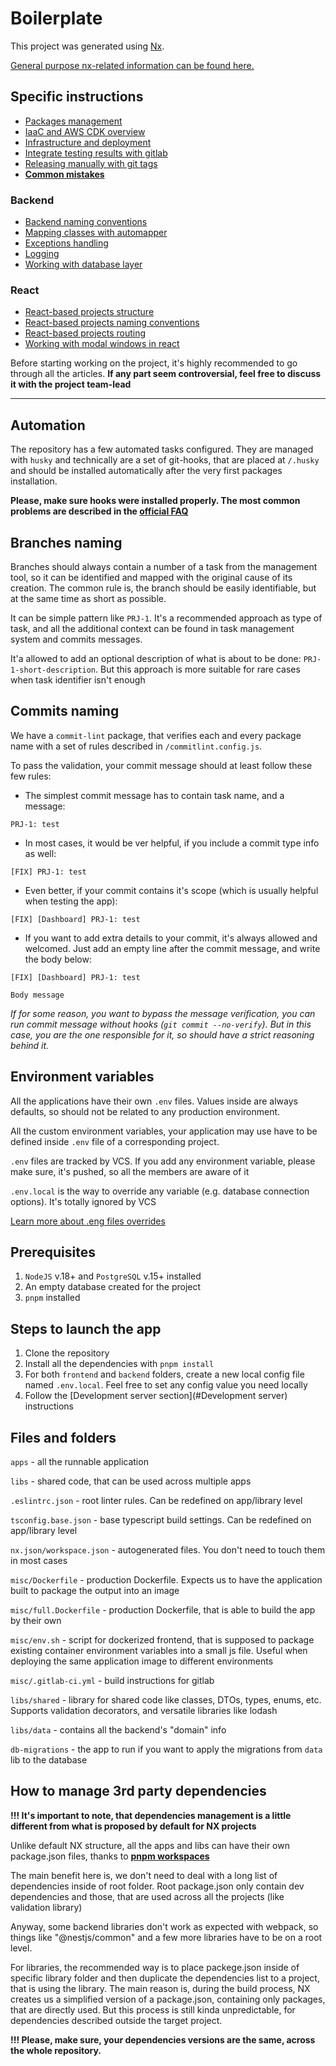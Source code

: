 # Boilerplate

This project was generated using [Nx](https://nx.dev).

[General purpose nx-related information can be found here.](misc/instructions/about-nx.md)

## Specific instructions
- [Packages management](misc/instructions/packages-management.md)
- [IaaC and AWS CDK overview](misc/instructions/iaac-and-cdk-overview.md) 
- [Infrastructure and deployment](misc/instructions/infrastructure-and-deployment.md)
- [Integrate testing results with gitlab](misc/instructions/integrate-testing-results-with%20gitlab.md)
- [Releasing manually with git tags](misc/instructions/releasing-manually-with-git-tags.md)
- **[Common mistakes](misc/instructions/common-mistakes.md)**

### Backend
- [Backend naming conventions](misc/instructions/backend-naming-conventions.md)
- [Mapping classes with automapper](misc/instructions/mapping-with-automapper.md)
- [Exceptions handling](misc/instructions/exceptions-handling.md)
- [Logging](misc/instructions/logging.md)
- [Working with database layer](misc/instructions/working-with-database-layer.md)

### React
- [React-based projects structure](misc/instructions/react-based-projects-structure.md)
- [React-based projects naming conventions](misc/instructions/react-naming-convention.md)
- [React-based projects routing](misc/instructions/react-based-projects-routing.md)
- [Working with modal windows in react](misc/instructions/react-working-with-modal-windows.md)

Before starting working on the project, it's highly recommended to go through all the articles. 
**If any part seem controversial, feel free to discuss it with the project team-lead**

<hr>

## Automation
The repository has a few automated tasks configured.
They are managed with `husky` and technically are a set of git-hooks, that are placed at `/.husky` and should be installed automatically after the very first packages installation.

**Please, make sure hooks were installed properly. The most common problems are described in the [official FAQ](https://typicode.github.io/husky/#/?id=faq)**

## Branches naming
Branches should always contain a number of a task from the management tool, so it can be identified and 
mapped with the original cause of its creation. The common rule is, the branch should be easily identifiable, 
but at the same time as short as possible.

It can be simple pattern like `PRJ-1`. It's a recommended approach as type of task, and all the additional context 
can be found in task management system and commits messages.

It'a allowed to add an optional description of what is about to be done: `PRJ-1-short-description`. But this approach 
is more suitable for rare cases when task identifier isn't enough

## Commits naming
We have a `commit-lint` package, that verifies each and every package name with a set of rules described in `/commitlint.config.js`.

To pass the validation, your commit message should at least follow these few rules:
- The simplest commit message has to contain task name, and a message: 
```
PRJ-1: test
```
- In most cases, it would be ver helpful, if you include a commit type info as well: 
```
[FIX] PRJ-1: test
```
- Even better, if your commit contains it's scope (which is usually helpful when testing the app): 
```
[FIX] [Dashboard] PRJ-1: test
```
- If you want to add extra details to your commit, it's always allowed and welcomed. Just add an empty line after the commit message, and write the body below:
```
[FIX] [Dashboard] PRJ-1: test

Body message
```

*If for some reason, you want to bypass the message verification, you can run commit message without hooks (`git commit --no-verify`). But in this case, you are the one responsible for it, so should have a strict reasoning behind it.*

## Environment variables
All the applications have their own `.env` files. Values inside are always defaults, so should not be related to any production environment.

All the custom environment variables, your application may use have to be defined inside `.env` file of a corresponding project.

`.env` files are tracked by VCS. If you add any environment variable, please make sure, it's pushed, so all the members are aware of it

`.env.local` is the way to override any variable (e.g. database connection options). It's totally ignored by VCS

[Learn more about .eng files overrides](https://nx.dev/recipes/environment-variables/define-environment-variables)

## Prerequisites
1. `NodeJS` v.18+ and `PostgreSQL` v.15+ installed
2. An empty database created for the project
3. `pnpm` installed

## Steps to launch the app
1. Clone the repository
2. Install all the dependencies with `pnpm install`
3. For both `frontend` and `backend` folders, create a new local config file named `.env.local`. Feel free to set any config value you need locally
4. Follow the [Development server section](#Development server) instructions


## Files and folders
`apps` - all the runnable application

`libs` - shared code, that can be used across multiple apps

`.eslintrc.json` - root linter rules. Can be redefined on app/library level

`tsconfig.base.json` - base typescript build settings. Can be redefined on app/library level

`nx.json/workspace.json` - autogenerated files. You don't need to touch them in most cases

`misc/Dockerfile` - production Dockerfile. Expects us to have the application built to package the output into an image

`misc/full.Dockerfile` - production Dockerfile, that is able to build the app by their own

`misc/env.sh` - script for dockerized frontend, that is supposed to package existing container environment variables into a small js file. Useful when deploying the same application image to different environments

`misc/.gitlab-ci.yml` - build instructions for gitlab

`libs/shared` - library for shared code like classes, DTOs, types, enums, etc. Supports validation decorators, and versatile libraries like lodash

`libs/data` - contains all the backend's "domain" info

`db-migrations` - the app to run if you want to apply the migrations from `data` lib to the database 


## How to manage 3rd party dependencies
**!!! It's important to note, that dependencies management is a little different from what is proposed by default for NX projects**

Unlike default NX structure, all the apps and libs can have their own package.json files, thanks to **[pnpm workspaces](https://pnpm.io/pnpm-workspace_yaml)**

The main benefit here is, we don't need to deal with a long list of dependencies inside of root folder. Root package.json only contain dev dependencies and those, that are used across all the projects (like validation library)

Anyway, some backend libraries don't work as expected with webpack, so things like "@nestjs/common" and a few more libraries have to be on a root level.

For libraries, the recommended way is to place packege.json inside of specific library folder and then duplicate the dependencies list to a project, that is using the library.
The main reason is, during the build process, NX creates us a simplified version of a package.json, containing only packages, that are directly used. But this process is still kinda unpredictable, for dependencies described outside the target project.

**!!! Please, make sure, your dependencies versions are the same, across the whole repository.**
